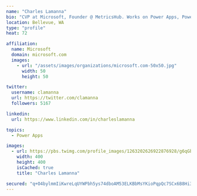 ```yaml
---
name: "Charles Lamanna"
bio: "CVP at Microsoft, Founder @ MetricsHub. Works on Power Apps, Power Automate, Power Virtual Agent, Common Data Service and Dynamics 365."
location: Bellevue, WA
type: "profile"
heat: 72

affiliation:
  name: Microsoft
  domain: microsoft.com
  images:
    - url: "/assets/images/organizations/microsoft.com-50x50.jpg"
      width: 50
      height: 50

twitter:
  username: clamanna
  url: https://twitter.com/clamanna
  followers: 5167

linkedin:
  url: https://www.linkedin.com/in/charleslamanna

topics:
  - Power Apps

images:
  - url: https://pbs.twimg.com/profile_images/1263202626922876928/g6qGbHZ-_400x400.jpg
    width: 400
    height: 400
    isCached: true
    title: "Charles Lamanna"

secured: "q+O4bylmmIiKwreLqUYWPbh5ys74dboAM53ELKBbMsYKioPqpQc7SCx6B8Hi31sP9llNP5qWdvTz4yRDwF6HU7xwcOyzt/C9X9JwLav8q71iimD6kCufS66Q8wFXeUKC6mgFxI/c2pAWv7LPEfQDHOCMw86r6fSW7r26JNFS1i/gK6A0aUXBBPyBOrXG3MP5PDn/IHzC8AJ+1JKnTWYXfph2koEPV/PC6B9RpCK3CQam57WM3U40anCdRDfyoVrxin48wQsB0mvVf4gbUCxqLKsNhqVBasYNK5oZRKA3CZeubyyKeEQ4Nu659ab+N/VW5fI7zth/9fjXfzV4azc4tJCMXZL/UndgO9q7o9WnRmRKPJ8A2fj5zqQbtEgYkjE7hSd2vb5MQ88lS9YbbANCw0ek5Ly5wVospzHDSSXP9Yc=;99vj4fRPbGvrdyyyFJATDw=="
---
```


